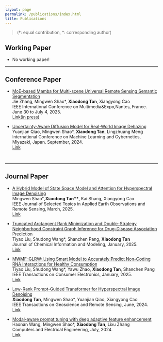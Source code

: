 ```yaml
---
layout: page
permalink: /publications/index.html
title: Publications
---
```


> (†: equal contribution, *: corresponding author)

## Working Paper

- No working paper!
---

## Conference Paper

- [MoE-based Mamba for Multi-scene Universal Remote Sensing Semantic Segmentation](in_press)<br>Jie Zhang, Mingwen Shao\*, **Xiaodong Tan**, Xiangyong Cao<br>IEEE International Conference on Multimedia&Expo,Nantes, France. June 30 to July 4, 2025.<br>[Link(in press)](in_press)

- [Uncertainty-Aware Diffusion Model for Real-World Image Dehazing](https://ieeexplore.ieee.org/document/10935007)<br>Yuanjian Qiao, Mingwen Shao\*, **Xiaodong Tan**, Lingzhuang Meng<br>International Conference on Machine Learning and Cybernetics, Miyazaki, Japan. September, 2024.<br>[Link](https://ieeexplore.ieee.org/document/10935007)

<br>


---

## Journal Paper

- [A Hybrid Model of State Space Model and Attention for Hyperspectral Image Denoising](https://ieeexplore.ieee.org/abstract/document/10945605/)<br>Mingwen Shao†,**Xiaodong Tan†\***, Kai Shang, Xiangyong Cao<br>IEEE Journal of Selected Topics in Applied Earth Observations and Remote Sensing, March, 2025.<br> [Link](https://ieeexplore.ieee.org/abstract/document/10945605/)

- [Truncated Arctangent Rank Minimization and Double-Strategy Neighborhood Constraint Graph Inference for Drug–Disease Association Prediction](https://pubs.acs.org/doi/abs/10.1021/acs.jcim.4c02276)<br>Tiyao Liu, Shudong Wang\*, Shanchen Pang, **Xiaodong Tan**<br>Journal of Chemical Information and Modeling, January, 2025. <br>[Link](https://pubs.acs.org/doi/abs/10.1021/acs.jcim.4c02276)

- [MWMF-GLRW: Using Smart Model to Accurately Predict Non-Coding RNA Interactions for Healthy Consumption](https://ieeexplore.ieee.org/abstract/document/10829811/)<br>Tiyao Liu, Shudong Wang\*, Yawu Zhao, **Xiaodong Tan**, Shanchen Pang<br>IEEE Transactions on Consumer Electronics, January, 2025.<br>[Link](https://ieeexplore.ieee.org/abstract/document/10829811/)

- [Low-Rank Prompt-Guided Transformer for Hyperspectral Image Denoising](https://ieeexplore.ieee.org/document/10557690)<br>**Xiaodong Tan**, Mingwen Shao\*, Yuanjian Qiao, Xiangyong Cao<br>IEEE Transactions on Geoscience and Remote Sensing, June, 2024.<br>[Link](https://ieeexplore.ieee.org/document/10557690)

- [Modal-aware prompt tuning with deep adaptive feature enhancement](https://www.sciencedirect.com/science/article/pii/S0045790624001988)<br>Haonan Wang, Mingwen Shao\*, **Xiaodong Tan**, Lixu Zhang<br>Computers and Electrical Engineering, July, 2024.<br>[Link](https://www.sciencedirect.com/science/article/pii/S0045790624001988)


<br>